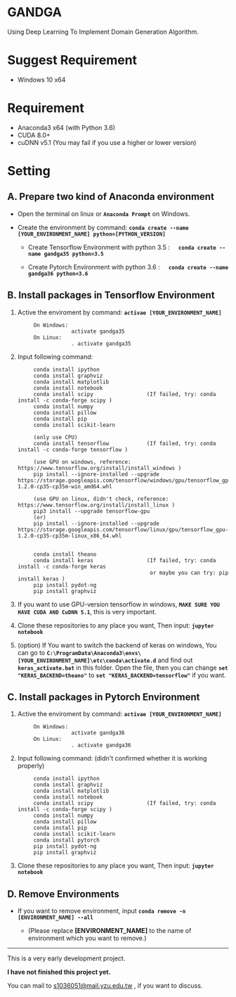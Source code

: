 # GANDGA
Using Deep Learning To Implement Domain Generation Algorithm.

# Suggest Requirement
* Windows 10 x64

# Requirement
* Anaconda3 x64 (with Python 3.6)
* CUDA 8.0+
* cuDNN v5.1 (You may fail if you use a higher or lower version)

# Setting

## A. Prepare two kind of Anaconda environment

* Open the terminal on linux or **`Anaconda Prompt`** on Windows. 

* Create the environment by command: **`conda create --name [YOUR_ENVIRONMENT_NAME] python=[PYTHON_VERSION]`**

   * Create Tensorflow Environment with python 3.5 :     **`conda create --name gandga35 python=3.5`**

   * Create Pytorch Environment with python 3.6 :     **`conda create --name gandga36 python=3.6`**


## B. Install packages in Tensorflow Environment

1. Active the enviroment by command: **`activae [YOUR_ENVIRONMENT_NAME]`**

            On Windows:
                        activate gandga35
            On Linux:
                        . activate gandga35
    
2. Input following command:

            conda install ipython
            conda install graphviz
            conda install matplotlib
            conda install notebook
            conda install scipy                 (If failed, try: conda install -c conda-forge scipy )
            conda install numpy 
            conda install pillow
            conda install pip
            conda install scikit-learn
            
            (only use CPU)
            conda install tensorflow            (If failed, try: conda install -c conda-forge tensorflow )
            
            (use GPU on windows, reference: https://www.tensorflow.org/install/install_windows )
            pip install --ignore-installed --upgrade https://storage.googleapis.com/tensorflow/windows/gpu/tensorflow_gpu-1.2.0-cp35-cp35m-win_amd64.whl
            
            (use GPU on linux, didn't check, reference: https://www.tensorflow.org/install/install_linux )
            pip3 install --upgrade tensorflow-gpu
            (or)
            pip install --ignore-installed --upgrade https://storage.googleapis.com/tensorflow/linux/gpu/tensorflow_gpu-1.2.0-cp35-cp35m-linux_x86_64.whl

            
            conda install theano
            conda install keras                 (If failed, try: conda install -c conda-forge keras 
                                                 or maybe you can try: pip install keras )
            pip install pydot-ng  
            pip install graphviz

3. If you want to use GPU-version tensorflow in windows, **`MAKE SURE YOU HAVE CUDA AND CuDNN 5.1`**, this is very important.

4. Clone these repositories to any place you want, Then input: **`jupyter notebook`** 

5. (option) If You want to switch the backend of keras on windows, You can go to **`C:\ProgramData\Anaconda3\envs\[YOUR_ENVIRONMENT_NAME]\etc\conda\activate.d`** and find out **`keras_activate.bat`** in this folder. Open the file, then you can change **`set "KERAS_BACKEND=theano"`** to **`set "KERAS_BACKEND=tensorflow"`** if you want.

## C. Install packages in Pytorch Environment 

1. Active the enviroment by command: **`activae [YOUR_ENVIRONMENT_NAME]`**

            On Windows:
                        activate gandga36
            On Linux:
                        . activate gandga36
    
2. Input following command: (didn't confirmed whether it is working properly)

            conda install ipython
            conda install graphviz
            conda install matplotlib
            conda install notebook
            conda install scipy                 (If failed, try: conda install -c conda-forge scipy )
            conda install numpy 
            conda install pillow
            conda install pip
            conda install scikit-learn
            conda install pytorch
            pip install pydot-ng  
            pip install graphviz

3. Clone these repositories to any place you want, Then input: **`jupyter notebook`** 

## D. Remove Environments

* If you want to remove environment, input **`conda remove -n [ENVIRONMENT_NAME] --all`**

   * (Please replace **[ENVIRONMENT_NAME]** to the name of environment which you want to remove.)

-----

This is a very early development project. 

**I have not finished this project yet.**

You can mail to s1036051@mail.yzu.edu.tw , if you want to discuss.
